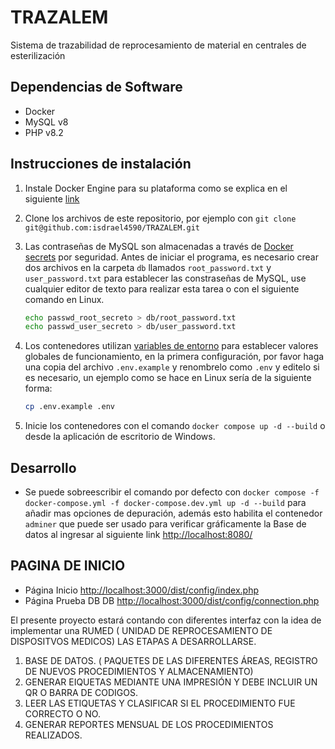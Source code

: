 # TRAZALEM

Sistema de trazabilidad de reprocesamiento de material en centrales de esterilización

## Dependencias de Software

- Docker
- MySQL v8
- PHP v8.2

## Instrucciones de instalación

1. Instale Docker Engine para su plataforma como se explica en el siguiente [link](https://docs.docker.com/engine/install/)
2. Clone los archivos de este repositorio, por ejemplo con `git clone git@github.com:isdrael4590/TRAZALEM.git`
3. Las contraseñas de MySQL son almacenadas a través de [Docker secrets](`https://docs.docker.com/compose/use-secrets/`) por seguridad. Antes de iniciar el programa, es necesario crear dos archivos en la carpeta `db` llamados `root_password.txt` y `user_password.txt` para establecer las constraseñas de MySQL, use cualquier editor de texto para realizar esta tarea o con el siguiente comando en Linux.

    ```bash
    echo passwd_root_secreto > db/root_password.txt
    echo passwd_user_secreto > db/user_password.txt
    ```

4. Los contenedores utilizan [variables de entorno](https://docs.docker.com/compose/environment-variables/set-environment-variables/) para establecer valores globales de funcionamiento, en la primera configuración, por favor haga una copia del archivo `.env.example` y renombrelo como `.env` y editelo si es necesario, un ejemplo como se hace en Linux sería de la siguiente forma:

    ```bash
    cp .env.example .env
    ```

5. Inicie los contenedores con el comando `docker compose up -d --build` o desde la aplicación de escritorio de Windows.

## Desarrollo

- Se puede sobreescribir el comando por defecto con `docker compose -f docker-compose.yml -f docker-compose.dev.yml up -d --build` para añadir mas opciones de depuración, además esto habilita el contenedor `adminer` que puede ser usado para verificar gráficamente la Base de datos al ingresar al siguiente link [http://localhost:8080/](http://localhost:8080/)

## PAGINA DE INICIO

- Página Inicio [http://localhost:3000/dist/config/index.php](http://localhost:3000/dist/config/index.php)
- Página Prueba DB DB [http://localhost:3000/dist/config/connection.php](http://localhost:3000/dist/config/connection.php)

El presente proyecto estará contando con diferentes interfaz con la idea de implementar una RUMED ( UNIDAD DE REPROCESAMIENTO DE DISPOSITVOS MEDICOS)
LAS ETAPAS A DESARROLLARSE.

1. BASE DE DATOS. ( PAQUETES DE LAS DIFERENTES ÁREAS, REGISTRO DE NUEVOS PROCEDIMIENTOS Y ALMACENAMIENTO)
2. GENERAR EIQUETAS MEDIANTE UNA IMPRESIÓN Y DEBE INCLUIR UN QR O BARRA DE CODIGOS.
3. LEER LAS ETIQUETAS Y CLASIFICAR SI EL PROCEDIMIENTO FUE CORRECTO O NO.
4. GENERAR REPORTES MENSUAL DE LOS PROCEDIMIENTOS REALIZADOS.

